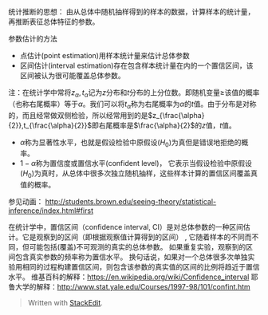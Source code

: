 统计推断的思想：
由从总体中随机抽样得到的样本的数据，计算样本的统计量，再推断表征总体特征的参数。

参数估计的方法

- 点估计(point estimation)用样本统计量来估计总体参数
- 区间估计(interval estimation)存在包含样本统计量在内的一个置信区间，该区间被认为很可能覆盖总体参数。

注：在统计学中常将$z_\alpha,t_\alpha$记为$z$分布和$t$分布的上分位数。即随机变量$\ge$该值的概率（也称右尾概率）等于$\alpha$。我们可以将$t_\alpha$称为右尾概率为$\alpha$的$t$值。由于分布是对称的，而且经常做双侧检验，所以经常用到的是$z_{\frac{\alpha}{2}},t_{\frac{\alpha}{2}}$即右尾概率是$\frac{\alpha}{2}$的$z$值，$t$值。

- $\alpha$称为显著性水平，也就是假设检验中原假设($H_0$)为真但是错误地拒绝的概率。
- $1-\alpha$称为置信度或置信水平(confident level)， 它表示当假设检验中原假设($H_0$)为真时，从总体中很多次独立随机抽样，这些样本计算的置信区间覆盖真值的概率。

参见动画：
http://students.brown.edu/seeing-theory/statistical-inference/index.html#first

在统计学中，置信区间（confidence interval, CI）是对总体参数的一种区间估计。它是观察到的区间（即根据观察值计算得到的区间） , 它随着样本的不同而不同，但可能包括(覆盖)不可观测的真实的总体参数。 如果重复实验，观察到的区间包含真实参数的频率称为置信水平。 换句话说，如果对一个总体很多次单独实验用相同的过程构建置信区间，则包含该参数的真实值的区间的比例将趋近于置信水平。 
维基百科的解释：https://en.wikipedia.org/wiki/Confidence_interval
耶鲁大学的解释：http://www.stat.yale.edu/Courses/1997-98/101/confint.htm







> Written with [StackEdit](https://stackedit.io/).
